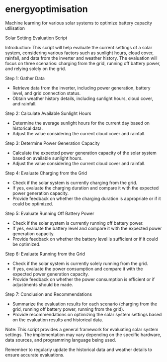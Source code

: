 # energyoptimisation
Machine learning for various solar systems to optimize battery capacity utilisation

Solar Setting Evaluation Script

Introduction:
This script will help evaluate the current settings of a solar system, considering various factors such as sunlight hours, cloud cover, rainfall, and data from the inverter and weather history. The evaluation will focus on three scenarios: charging from the grid, running off battery power, and relying solely on the grid.

Step 1: Gather Data
- Retrieve data from the inverter, including power generation, battery level, and grid connection status.
- Obtain weather history details, including sunlight hours, cloud cover, and rainfall.

Step 2: Calculate Available Sunlight Hours
- Determine the average sunlight hours for the current day based on historical data.
- Adjust the value considering the current cloud cover and rainfall.

Step 3: Determine Power Generation Capacity
- Calculate the expected power generation capacity of the solar system based on available sunlight hours.
- Adjust the value considering the current cloud cover and rainfall.

Step 4: Evaluate Charging from the Grid
- Check if the solar system is currently charging from the grid.
- If yes, evaluate the charging duration and compare it with the expected power generation capacity.
- Provide feedback on whether the charging duration is appropriate or if it could be optimized.

Step 5: Evaluate Running Off Battery Power
- Check if the solar system is currently running off battery power.
- If yes, evaluate the battery level and compare it with the expected power generation capacity.
- Provide feedback on whether the battery level is sufficient or if it could be optimized.

Step 6: Evaluate Running from the Grid
- Check if the solar system is currently solely running from the grid.
- If yes, evaluate the power consumption and compare it with the expected power generation capacity.
- Provide feedback on whether the power consumption is efficient or if adjustments should be made.

Step 7: Conclusion and Recommendations
- Summarize the evaluation results for each scenario (charging from the grid, running off battery power, running from the grid).
- Provide recommendations on optimizing the solar system settings based on the evaluation results and historical data.

Note: This script provides a general framework for evaluating solar system settings. The implementation may vary depending on the specific hardware, data sources, and programming language being used.

Remember to regularly update the historical data and weather details to ensure accurate evaluations.
